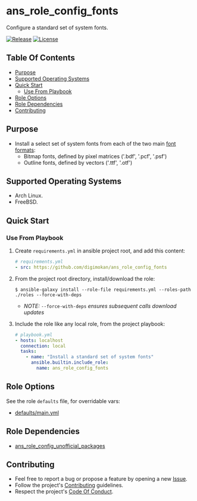 # ans_role_config_fonts

Configure a standard set of system fonts.

[![Release](https://img.shields.io/github/release/digimokan/ans_role_config_fonts.svg?label=release)](https://github.com/digimokan/ans_role_config_fonts/releases/latest "Latest Release Notes")
[![License](https://img.shields.io/badge/license-MIT-blue.svg?label=license)](LICENSE.md "Project License")

## Table Of Contents

* [Purpose](#purpose)
* [Supported Operating Systems](#supported-operating-systems)
* [Quick Start](#quick-start)
    * [Use From Playbook](#use-from-playbook)
* [Role Options](#role-options)
* [Role Dependencies](#role-dependencies)
* [Contributing](#contributing)

## Purpose

* Install a select set of system fonts from each of the two main
  [font formats](https://wiki.archlinux.org/index.php/Fonts#Font_formats):
    * Bitmap fonts, defined by pixel matrices ('.bdf', '.pcf', '.psf')
    * Outline fonts, defined by vectors ('.ttf', '.otf')

## Supported Operating Systems

* Arch Linux.
* FreeBSD.

## Quick Start

### Use From Playbook

1. Create `requirements.yml` in ansible project root, and add this content:

   ```yaml
   # requirements.yml
   - src: https://github.com/digimokan/ans_role_config_fonts
   ```

2. From the project root directory, install/download the role:

   ```shell
   $ ansible-galaxy install --role-file requirements.yml --roles-path ./roles --force-with-deps
   ```

   * _NOTE:_ `--force-with-deps` _ensures subsequent calls download updates_

3. Include the role like any local role, from the project playbook:

   ```yaml
   # playbook.yml
   - hosts: localhost
     connection: local
     tasks:
       - name: "Install a standard set of system fonts"
         ansible.builtin.include_role:
           name: ans_role_config_fonts
   ```

## Role Options

See the role `defaults` file, for overridable vars:

  * [defaults/main.yml](../defaults/main.yml)

## Role Dependencies

* [ans_role_config_unofficial_packages](https://github.com/digimokan/ans_role_config_unofficial_packages)

## Contributing

* Feel free to report a bug or propose a feature by opening a new
  [Issue](https://github.com/digimokan/ans_role_config_fonts/issues).
* Follow the project's [Contributing](CONTRIBUTING.md) guidelines.
* Respect the project's [Code Of Conduct](CODE_OF_CONDUCT.md).

